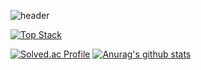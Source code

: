 ![header](https://capsule-render.vercel.app/api?type=waving&color=0:ed9d0b,100:f94001&height=300&section=header&text=HI%20I'm%20Yong!&fontSize=80&animation=fadeIn&fontAlignY=36&fontColor=ffffff)

[![Top Stack](https://widget.realdeveloper.pro/api/top?stack=Java,React,Spring)](https://github.com/phyu7776)

[![Solved.ac Profile](http://mazassumnida.wtf/api/v2/generate_badge?boj=phyu7776)](https://solved.ac/phyu7776/)
[![Anurag's github stats](https://github-readme-stats.vercel.app/api?username=phyu7776)](https://github.com/phyu7776/phyu7776/blob/main/README.md)
